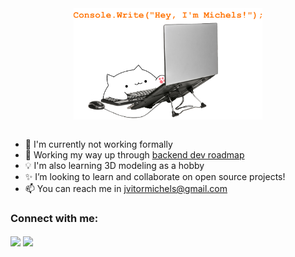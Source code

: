 <div align="center">
  <img src="hey.png" align="center" width="60%">
</div>

<br>

- 🔭 I'm currently not working formally
- 🌱 Working my way up through [backend dev roadmap](https://roadmap.sh/backend)
- 💡 I'm also learning 3D modeling as a hobby 
- ✨ I’m looking to learn and collaborate on open source projects!
- 📫 You can reach me in jvitormichels@gmail.com

<p align="left">
  <h3 align="left">Connect with me:</h3>
  <a href="https://www.linkedin.com/in/jo%C3%A3o-vitor-michels-b70a56197/" target="blank"><img align="center" src="https://cdn2.iconfinder.com/data/icons/social-media-applications/64/social_media_applications_14-linkedin-256.png"height="30"/></a>
  <a href="https://www.instagram.com/mirjels/" target="blank"><img align="center" src="https://cdn2.iconfinder.com/data/icons/social-media-applications/64/social_media_applications_3-instagram-256.png" height="30" /></a>
</p>

<!--
<p>&nbsp;<img align="center" src="https://github-readme-stats.vercel.app/api?username=jvitormichels&theme=dark&show_icons=true"/></p>

<!--
**jvitormichels/jvitormichels** is a ✨ _special_ ✨ repository because its `README.md` (this file) appears on your GitHub profile.

Here are some ideas to get you started:

- 🔭 I’m currently working on ...
- 🌱 I’m currently learning OOP with C# ...
- 👯 I’m looking to collaborate on ...
- 🤔 I’m looking for help with ...
- 💬 Ask me about ...
- 📫 How to reach me: ...
- 😄 Pronouns: ...
- ⚡ Fun fact: ...
-->
